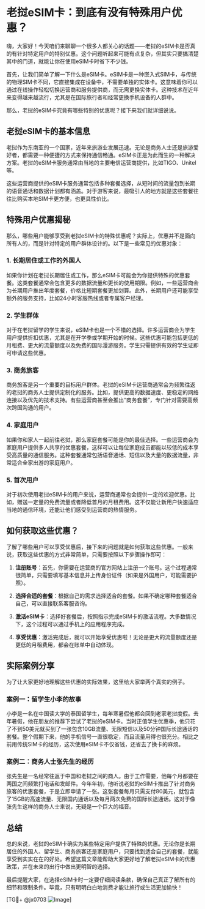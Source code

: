 # 老挝eSIM卡：到底有没有特殊用户优惠？

嗨，大家好！今天咱们来聊聊一个很多人都关心的话题——老挝的eSIM卡是否真的有针对特定用户的特别优惠。这个问题听起来可能有点复杂，但其实只要搞清楚其中的门道，就能让你在使用eSIM卡时省下不少钱。

首先，让我们简单了解一下什么是eSIM卡。eSIM卡是一种嵌入式SIM卡，与传统的物理SIM卡不同，它直接集成在设备中，不需要单独的实体卡。这意味着你可以通过在线操作轻松切换运营商和服务提供商，而无需更换实体卡。这种技术在近年来变得越来越流行，尤其是在国际旅行者和经常更换手机设备的人群中。

那么，老挝的eSIM卡究竟有哪些特别的优惠呢？接下来我们就详细说说。

## 老挝eSIM卡的基本信息

老挝作为东南亚的一个国家，近年来旅游业发展迅速。无论是商务人士还是旅游爱好者，都需要一种便捷的方式来保持通信畅通。eSIM卡正是为此而生的一种解决方案。老挝的eSIM卡服务通常由当地的主要电信运营商提供，比如TIGO、Unitel等。

这些运营商提供的eSIM卡服务通常包括多种套餐选择，从短时间的流量包到长期的语音通话和数据计划都有涵盖。对于游客来说，最吸引人的地方就是这些套餐往往比购买本地SIM卡更方便，也更具性价比。

## 特殊用户优惠揭秘

那么，哪些用户能够享受到老挝eSIM卡的特殊优惠呢？实际上，优惠并不是面向所有人的，而是针对特定的用户群体设计的。以下是一些常见的优惠对象：

### 1. **长期居住或工作的外国人**

如果你计划在老挝长期居住或工作，那么eSIM卡可能会为你提供特殊的优惠套餐。这类套餐通常会包含更多的数据流量和更长的使用期限。例如，一些运营商会为长期用户推出年度套餐，价格比短期套餐更加划算。此外，长期用户还可能享受额外的服务支持，比如24小时客服热线或者专属客户经理。

### 2. **学生群体**

对于在老挝留学的学生来说，eSIM卡也是一个不错的选择。许多运营商会为学生用户提供折扣优惠，尤其是在开学季或学期开始的时候。这些优惠可能包括更低的月租费、更大的流量额度以及免费的国际漫游服务。学生只需提供有效的学生证即可申请这些优惠。

### 3. **商务旅客**

商务旅客是另一个重要的目标用户群体。老挝的eSIM卡运营商通常会为频繁往返的老挝的商务人士提供定制化的服务。比如，提供更高的数据速度、更稳定的网络连接以及优先的技术支持。有些运营商甚至会推出“商务套餐”，专门针对需要高频次跨国沟通的用户。

### 4. **家庭用户**

如果你和家人一起前往老挝，那么家庭套餐可能是你的最佳选择。一些运营商会为家庭用户提供多人共享的优惠套餐，这样可以让每位家庭成员都能以较低的成本享受高质量的通信服务。这种套餐通常包括语音通话、短信以及大量的数据流量，非常适合全家出游的家庭用户。

### 5. **首次用户**

对于初次使用老挝eSIM卡的用户来说，运营商通常也会提供一定的欢迎优惠。比如，赠送一定量的免费流量或者降低首月的月租费用。这不仅能让新用户快速适应当地的通信环境，还能让他们感受到运营商的热情服务。

## 如何获取这些优惠？

了解了哪些用户可以享受优惠后，接下来的问题就是如何获取这些优惠。一般来说，获取这些优惠的方式非常简单，只需要按照以下步骤操作即可：

1. **注册账号**：首先，你需要在运营商的官方网站上注册一个账号。这个过程通常很简单，只需要填写基本信息并上传身份证件（如果是外国用户，可能需要护照）。

2. **选择合适的套餐**：根据自己的需求选择适合的套餐。如果不确定哪种套餐适合自己，可以直接联系客服咨询。

3. **激活eSIM卡**：选择好套餐后，按照指示完成eSIM卡的激活流程。大多数情况下，这个过程可以通过手机上的应用程序完成。

4. **享受优惠**：激活完成后，就可以开始享受优惠啦！无论是更大的流量额度还是更低的月租费用，都会在账单中自动体现。

## 实际案例分享

为了让大家更好地理解这些优惠的实际效果，这里给大家举两个真实的例子。

### 案例一：留学生小李的故事

小李是一名在中国读大学的泰国留学生，每年寒暑假他都会回到老家老挝度假。去年暑假，他在朋友的推荐下尝试了老挝的eSIM卡。当时正值学生优惠季，他只花了不到50美元就买到了一张包含10GB流量、无限短信以及50分钟国际长途通话的套餐。整个假期下来，他的手机信号一直很稳定，而且流量用得也很充分。相比之前用传统SIM卡的经历，这次使用eSIM卡不仅省钱，还省去了换卡的麻烦。

### 案例二：商务人士张先生的经历

张先生是一名经常往返于中国和老挝之间的商人。由于工作需要，他每个月都要在两国之间频繁打电话和发邮件。今年年初，他听说老挝的eSIM卡推出了针对商务旅客的优惠套餐，于是立即申请了一张。这张套餐每月只需支付80美元，就包含了15GB的高速流量、无限国内通话以及每月两次免费的国际长途通话。这对于像张先生这样的商务人士来说，无疑是一个巨大的福音。

## 总结

总的来说，老挝的eSIM卡确实为某些特定用户提供了特殊的优惠。无论你是长期居住的外国人、留学生、商务旅客还是家庭用户，只要找到适合自己的套餐，就能享受到实实在在的好处。希望这篇文章能帮助大家更好地了解老挝eSIM卡的优惠政策，并在未来的出行中做出更明智的选择。

最后提醒大家，在选择eSIM卡时一定要仔细阅读条款，确保自己真正了解所有的细节和限制条件。毕竟，只有明明白白地消费才能让旅行或生活更加愉快！

[TG💪+ @jx0703 ![Image](https://github.com/user-attachments/assets/dbca1d08-cadb-493c-b0ec-ad6f7a83f270)]